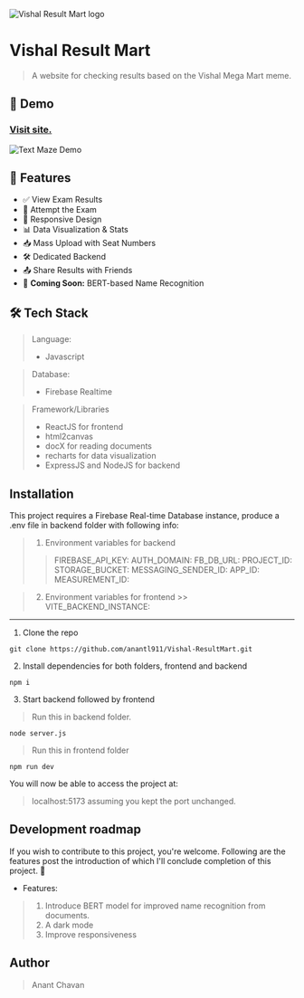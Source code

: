 ![Vishal Result Mart logo](https://i.ibb.co/BVBCs01K/lol.png)

# Vishal Result Mart

> A website for checking results based on the Vishal Mega Mart meme.

## 📸 Demo

### [Visit site. ](https://vmart2025.vercel.app)

![Text Maze Demo](https://i.ibb.co/qLtn2C9s/output.gif)


## 🚀 Features

- ✅ View Exam Results  
- 📝 Attempt the Exam  
- 📱 Responsive Design  
- 📊 Data Visualization & Stats  
- 📥 Mass Upload with Seat Numbers  
- 🛠️ Dedicated Backend  
- 📤 Share Results with Friends  
- 🤖 **Coming Soon:** BERT-based Name Recognition

## 🛠️ Tech Stack

>Language:
> - Javascript

> Database:
> - Firebase Realtime

> Framework/Libraries
>  - ReactJS for frontend
>  - html2canvas 
>  - docX for reading documents
>  - recharts  for data visualization
>  - ExpressJS and NodeJS for backend

## Installation

 This project requires a Firebase Real-time Database instance, produce a .env file in backend folder with following info:
 
> 1. Environment variables for backend
>>FIREBASE_API_KEY: 
AUTH_DOMAIN: 
FB_DB_URL: 
PROJECT_ID: 
STORAGE_BUCKET: 
MESSAGING_SENDER_ID:
APP_ID: 
MEASUREMENT_ID: 

> 2. Environment variables for frontend
	>> VITE_BACKEND_INSTANCE:

___

1. Clone the repo
```
git clone https://github.com/anantl911/Vishal-ResultMart.git
```
2. Install dependencies for both folders, frontend and backend
```
npm i
```
3. Start backend followed by frontend
> Run this in backend folder.
```
node server.js 
```
> Run this in frontend folder
```
npm run dev
```
You will now be able to access the project at:
> localhost:5173 
>  assuming you kept the port unchanged.


## Development roadmap

If you wish to contribute to this project, you're welcome. Following are the features post the introduction of which I'll conclude completion of this project. 🤝

- Features:
> 1. Introduce BERT model for improved name recognition from documents.
> 2. A dark mode
> 3. Improve responsiveness

## Author

> Anant Chavan
